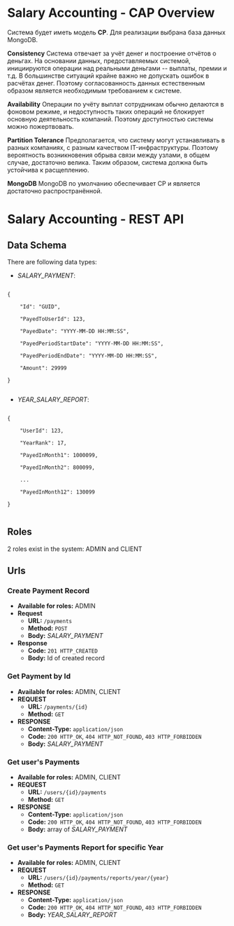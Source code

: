 # Salary Accounting - CAP Overview

Система будет иметь модель **CP**. 
Для реализации выбрана база данных MongoDB.

**Consistency**
Система отвечает за учёт денег и построение отчётов о деньгах. На основании данных, предоставляемых системой, инициируются операции над реальными деньгами -- выплаты, премии и т.д. В большинстве ситуаций крайне важно не допускать ошибок в расчётах денег.
Поэтому согласованность данных естественным образом является необходимым требованием к системе.

**Availability**
Операции по учёту выплат сотрудникам обычно делаются в фоновом режиме, и недоступность таких операций не блокирует основную деятельность компаний.
Поэтому доступностью системы можно пожертвовать.

**Partition Tolerance**
Предполагается, что систему могут устанавливать в разных компаниях, с разным качеством IT-инфраструктуры. Поэтому вероятность возникновения обрыва связи между узлами, в общем случае, достаточно велика.
Таким образом, система должна быть устойчива к расщеплению.

**MongoDB**
MongoDB по умолчанию обеспечивает CP и является достаточно распространённой.


# Salary Accounting - REST API


## Data Schema


There are following data types:

* *SALARY_PAYMENT*:
    
```
    
{
        
	"Id": "GUID",

    "PayedToUserId": 123,

    "PayedDate": "YYYY-MM-DD HH:MM:SS",

    "PayedPeriodStartDate": "YYYY-MM-DD HH:MM:SS",

    "PayedPeriodEndDate": "YYYY-MM-DD HH:MM:SS",

    "Amount": 29999
    
}
    
```

* *YEAR_SALARY_REPORT*:

```
    
{
        
	"UserId": 123,

    "YearRank": 17,

    "PayedInMonth1": 1000099,

    "PayedInMonth2": 800099,

    ...
        
	"PayedInMonth12": 130099
    
}
    
```


## Roles

2 roles exist in the system: ADMIN and CLIENT

## Urls

### Create Payment Record
* **Available for roles:** ADMIN
* **Request**
	* **URL:** `/payments`
	* **Method:** `POST`
	* **Body:** *SALARY_PAYMENT*
* **Response**
	* **Code:** `201 HTTP_CREATED`
	* **Body:** Id of created record

### Get Payment by Id
* **Available for roles:** ADMIN, CLIENT
* **REQUEST**
    * **URL:** `/payments/{id}`
    * **Method:** `GET`
* **RESPONSE**
    * **Content-Type:** `application/json`
    * **Code:** `200 HTTP_OK`, `404 HTTP_NOT_FOUND`, `403 HTTP_FORBIDDEN`
    * **Body:** *SALARY_PAYMENT*

### Get user's Payments
* **Available for roles:** ADMIN, CLIENT
* **REQUEST**
    * **URL:** `/users/{id}/payments`
    * **Method:** `GET`
* **RESPONSE**
    * **Content-Type:** `application/json`
    * **Code:** `200 HTTP_OK`, `404 HTTP_NOT_FOUND`, `403 HTTP_FORBIDDEN`
    * **Body:** array of *SALARY_PAYMENT*

### Get user's Payments Report for specific Year
* **Available for roles:** ADMIN, CLIENT
* **REQUEST**
    * **URL:** `/users/{id}/payments/reports/year/{year}`
    * **Method:** `GET`
* **RESPONSE**
    * **Content-Type:** `application/json`
    * **Code:** `200 HTTP_OK`, `404 HTTP_NOT_FOUND`, `403 HTTP_FORBIDDEN`
    * **Body:** *YEAR_SALARY_REPORT*